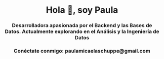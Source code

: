 <h1 align="center">Hola 👋, soy Paula</h1>
<h3 align="center">Desarrolladora apasionada por el Backend y las Bases de Datos. Actualmente explorando en el Análisis y la Ingeniería de Datos</h3>

<h3 align="center">Conéctate conmigo: paulamicaelaschuppe@gmail.com</h3>
<p align="center">
</p>
